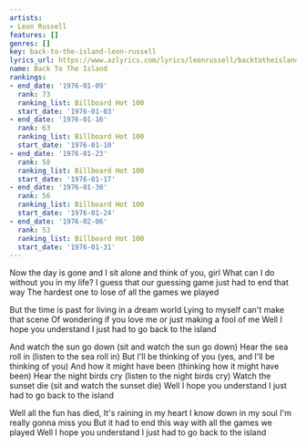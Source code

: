 ```yaml
---
artists:
- Leon Russell
features: []
genres: []
key: back-to-the-island-leon-russell
lyrics_url: https://www.azlyrics.com/lyrics/leonrussell/backtotheisland.html
name: Back To The Island
rankings:
- end_date: '1976-01-09'
  rank: 73
  ranking_list: Billboard Hot 100
  start_date: '1976-01-03'
- end_date: '1976-01-16'
  rank: 63
  ranking_list: Billboard Hot 100
  start_date: '1976-01-10'
- end_date: '1976-01-23'
  rank: 58
  ranking_list: Billboard Hot 100
  start_date: '1976-01-17'
- end_date: '1976-01-30'
  rank: 56
  ranking_list: Billboard Hot 100
  start_date: '1976-01-24'
- end_date: '1976-02-06'
  rank: 53
  ranking_list: Billboard Hot 100
  start_date: '1976-01-31'
---
```


Now the day is gone and I sit alone and think of you, girl
What can I do without you in my life?
I guess that our guessing game just had to end that way
The hardest one to lose of all the games we played

But the time is past for living in a dream world
Lying to myself can't make that scene
Of wondering if you love me or just making a fool of me
Well I hope you understand I just had to go back to the island


And watch the sun go down (sit and watch the sun go down)
Hear the sea roll in (listen to the sea roll in)
But I'll be thinking of you (yes, and I'll be thinking of you)
And how it might have been (thinking how it might have been)
Hear the night birds cry (listen to the night birds cry)
Watch the sunset die (sit and watch the sunset die)
Well I hope you understand I just had to go back to the island

Well all the fun has died, It's raining in my heart
I know down in my soul I'm really gonna miss you
But it had to end this way with all the games we played
Well I hope you understand I just had to go back to the island

